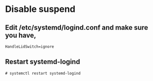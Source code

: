 # Disable suspend

## Edit /etc/systemd/logind.conf and make sure you have,
```text
HandleLidSwitch=ignore
```

## Restart systemd-logind
```shell
# systemctl restart systemd-logind
```

